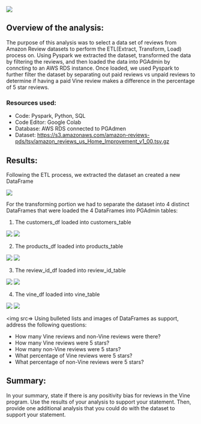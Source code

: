 
<img src=Images\Vine_analysis.png>

## Overview of the analysis: 
The purpose of this analysis was to select a data set of reviews from Amazon Review datasets to perform the ETL(Extract, Transform, Load) process on. Using Pyspark we extracted the dataset, transformed the data by filtering the reviews, and then loaded the data into PGAdmin by conncting to an AWS RDS instance. Once loaded, we used Pyspark to further filter the dataset by separating out paid reviews vs unpaid reviews to determine if having a paid Vine review makes a difference in the percentage of 5 star reviews.

### Resources used:
- Code: Pyspark, Python, SQL
- Code Editor: Google Colab
- Database: AWS RDS connected to PGAdmen
- Dataset: https://s3.amazonaws.com/amazon-reviews-pds/tsv/amazon_reviews_us_Home_Improvement_v1_00.tsv.gz

## Results: 
Following the ETL process,  we extracted the dataset an created a new DataFrame

<img src=Images\df.jpg>

For the transforming portion we had to separate the dataset into 4 distinct DataFrames that were loaded the 4 DataFrames into PGAdmin tables: 

1. The customers_df loaded into customers_table 

<img src=Images\customers_df.jpg>
<img src=Images\SQLcustomers_table.jpg>

2. The products_df loaded into products_table 

<img src=Images\products_df.jpg>
<img src=Images\SQLproducts_table.jpg>

3. The review_id_df loaded into review_id_table 

<img src=Images\review_id_df.jpg>
<img src=Images\SQLreview_id_table.jpg>

4. The vine_df loaded into vine_table 

<img src=Images\vine_df.jpg>
<img src=Images\SQLvines_table.jpg>



<img src=>
Using bulleted lists and images of DataFrames as support, address the following questions:

- How many Vine reviews and non-Vine reviews were there?
- How many Vine reviews were 5 stars? 
- How many non-Vine reviews were 5 stars?
- What percentage of Vine reviews were 5 stars? 
- What percentage of non-Vine reviews were 5 stars?

## Summary: 
In your summary, state if there is any positivity bias for reviews in the Vine program. Use the results of your analysis to support your statement. Then, provide one additional analysis that you could do with the dataset to support your statement.